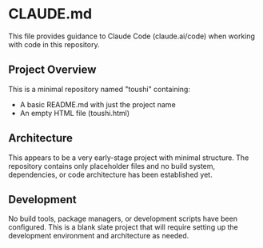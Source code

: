 # CLAUDE.md

This file provides guidance to Claude Code (claude.ai/code) when working with code in this repository.

## Project Overview

This is a minimal repository named "toushi" containing:
- A basic README.md with just the project name
- An empty HTML file (toushi.html)

## Architecture

This appears to be a very early-stage project with minimal structure. The repository contains only placeholder files and no build system, dependencies, or code architecture has been established yet.

## Development

No build tools, package managers, or development scripts have been configured. This is a blank slate project that will require setting up the development environment and architecture as needed.